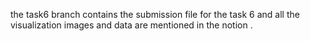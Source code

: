 the task6 branch contains the submission file for the task 6 and all the visualization images and data are mentioned in the notion .

